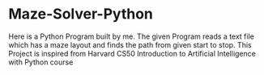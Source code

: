 # Maze-Solver-Python
Here is a Python Program built by me. The given Program reads a text file which has a maze layout and finds the path from given start to stop. This Project is inspired from Harvard CS50 Introduction to Artificial Intelligence with Python course
